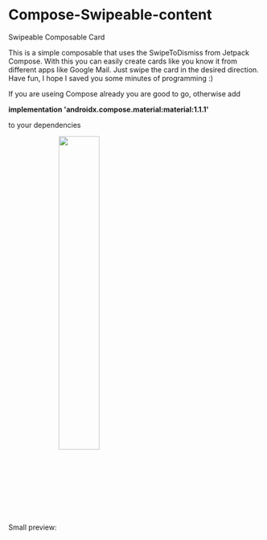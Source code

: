 # Compose-Swipeable-content
Swipeable Composable Card

This is a simple composable that uses the SwipeToDismiss from Jetpack Compose. 
With this you can easily create cards like you know it from different apps like Google Mail. 
Just swipe the card in the desired direction. Have fun, I hope I saved you some minutes of programming :)

If you are useing Compose already you are good to go, otherwise add

**implementation 'androidx.compose.material:material:1.1.1'**

to your dependencies

Small preview:
<img align="center" src="https://user-images.githubusercontent.com/100854340/170800481-fe69fe04-eabf-4275-87c0-1d1e0c9a3f14.gif" width="40%" height="40%"/>
